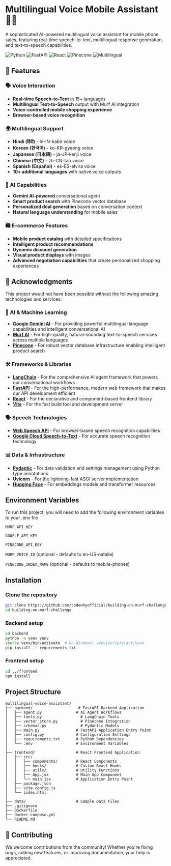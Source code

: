 # Multilingual Voice Mobile Assistant 🎤📱

A sophisticated AI-powered multilingual voice assistant for mobile phone sales, featuring real-time speech-to-text, multilingual response generation, and text-to-speech capabilities.

![Python](https://img.shields.io/badge/Python-3.9%2B-blue)
![FastAPI](https://img.shields.io/badge/FastAPI-0.104%2B-green)
![React](https://img.shields.io/badge/React-18%2B-blue)
![Pinecone](https://img.shields.io/badge/Pinecone-VectorDB-orange)
![Multilingual](https://img.shields.io/badge/Multilingual-15%2B_Languages-yellow)

## 🌟 Features

### 🗣️ Voice Interaction
- **Real-time Speech-to-Text** in 15+ languages
- **Multilingual Text-to-Speech** output with Murf AI integration
- **Voice-controlled mobile shopping experience**
- **Browser-based voice recognition**

### 🌍 Multilingual Support
- **Hindi (हिंदी)** - hi-IN-kabir voice
- **Korean (한국어)** - ko-KR-gyeong voice  
- **Japanese (日本語)** - ja-JP-kenji voice
- **Chinese (中文)** - zh-CN-tao voice
- **Spanish (Español)** - es-ES-elvira voice
- **10+ additional languages** with native voice outputs

### 🤖 AI Capabilities
- **Gemini AI-powered** conversational agent
- **Smart product search** with Pinecone vector database
- **Personalized deal generation** based on conversation context
- **Natural language understanding** for mobile sales

### 🛍️ E-commerce Features
- **Mobile product catalog** with detailed specifications
- **Intelligent product recommendations**
- **Dynamic discount generation**
- **Visual product displays** with images
- **Advanced negotiation capabilities** that create personalized shopping experiences

## 🙏 Acknowledgments

This project would not have been possible without the following amazing technologies and services:

### 🤖 AI & Machine Learning
- **[Google Gemini AI](https://ai.google.dev/)** - For providing powerful multilingual language capabilities and intelligent conversational AI
- **[Murf AI](https://murf.ai/)** - For high-quality, natural-sounding text-to-speech services across multiple languages
- **[Pinecone](https://www.pinecone.io/)** - For robust vector database infrastructure enabling intelligent product search

### 🛠️ Frameworks & Libraries
- **[LangChain](https://www.langchain.com/)** - For the comprehensive AI agent framework that powers our conversational workflows
- **[FastAPI](https://fastapi.tiangolo.com/)** - For the high-performance, modern web framework that makes our API development efficient
- **[React](https://reactjs.org/)** - For the declarative and component-based frontend library
- **[Vite](https://vitejs.dev/)** - For the fast build tool and development server

### 🗣️ Speech Technologies
- **[Web Speech API](https://developer.mozilla.org/en-US/docs/Web/API/Web_Speech_API)** - For browser-based speech recognition capabilities
- **[Google Cloud Speech-to-Text](https://cloud.google.com/speech-to-text)** - For accurate speech recognition technology

### 📊 Data & Infrastructure
- **[Pydantic](https://pydantic-docs.helpmanual.io/)** - For data validation and settings management using Python type annotations
- **[Uvicorn](https://www.uvicorn.org/)** - For the lightning-fast ASGI server implementation
- **[Hugging Face](https://huggingface.co/)** - For embeddings models and transformer resources



## Environment Variables

To run this project, you will need to add the following environment variables to your .env file

`MURF_API_KEY`

`GOOGLE_API_KEY`

`PINECONE_API_KEY`

`MURF_VOICE_ID` (optional - defaults to en-US-natalie)

`PINECONE_INDEX_NAME` (optional - defaults to mobile-phones)


## Installation


### Clone the repository
```bash
git clone https://github.com/codewhyofficial/building-on-murf-challenge.git
cd building-on-murf-challenge
```

### Backend setup
```bash
cd backend
python -m venv venv
source venv/bin/activate  # On Windows: venv\Scripts\activate
pip install -r requirements.txt
```

### Frontend setup
```bash
cd ../frontend
npm install
```
## Project Structure
```
multilingual-voice-assistant/
├── backend/                    # FastAPI Backend Application
│   ├── agent.py               # AI Agent Workflows
│   ├── tools.py                 # LangChain Tools
│   ├── vector_store.py          # Pinecone Integration
│   ├── schemas.py               # Pydantic Models
│   ├── main.py                # FastAPI Application Entry Point
│   ├── config.py              # Configuration Settings
│   ├── requirements.txt       # Python Dependencies
│   └── .env                   # Environment Variables
│
├── frontend/                  # React Frontend Application
│   ├── src/
│   │   ├── components/        # React Components
│   │   ├── hooks/             # Custom React Hooks
│   │   ├── utils/             # Utility Functions
│   │   ├── App.jsx            # Main App Component
│   │   └── main.jsx           # Application Entry Point
│   ├── package.json
│   ├── vite.config.js
│   └── index.html
│
├── data/                      # Sample Data Files
├── .gitignore
├── Dockerfile
├── docker-compose.yml
└── README.md
```

## 🤝 Contributing
We welcome contributions from the community! Whether you're fixing bugs, adding new features, or improving documentation, your help is appreciated.
